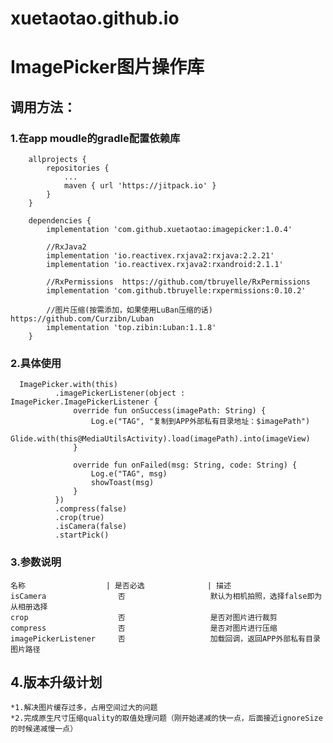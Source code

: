 # xuetaotao.github.io

# ImagePicker图片操作库

## 调用方法：

### 1.在app moudle的gradle配置依赖库

        allprojects {
            repositories {
                ...
                maven { url 'https://jitpack.io' }
            }
        }
        
        dependencies {
            implementation 'com.github.xuetaotao:imagepicker:1.0.4'
            
            //RxJava2
            implementation 'io.reactivex.rxjava2:rxjava:2.2.21'
            implementation 'io.reactivex.rxjava2:rxandroid:2.1.1'
              
            //RxPermissions  https://github.com/tbruyelle/RxPermissions
            implementation 'com.github.tbruyelle:rxpermissions:0.10.2'
                    
            //图片压缩(按需添加，如果使用LuBan压缩的话) https://github.com/Curzibn/Luban
            implementation 'top.zibin:Luban:1.1.8'
        }

### 2.具体使用

      ImagePicker.with(this)
              .imagePickerListener(object : ImagePicker.ImagePickerListener {
                  override fun onSuccess(imagePath: String) {
                      Log.e("TAG", "复制到APP外部私有目录地址：$imagePath")
                      Glide.with(this@MediaUtilsActivity).load(imagePath).into(imageView)
                  }

                  override fun onFailed(msg: String, code: String) {
                      Log.e("TAG", msg)
                      showToast(msg)
                  }
              })
              .compress(false)
              .crop(true)
              .isCamera(false)
              .startPick()

### 3.参数说明

    名称                  | 是否必选              | 描述
    isCamera                否                   默认为相机拍照，选择false即为从相册选择
    crop                    否                   是否对图片进行裁剪
    compress                否                   是否对图片进行压缩
    imagePickerListener     否                   加载回调，返回APP外部私有目录图片路径

## 4.版本升级计划

    *1.解决图片缓存过多，占用空间过大的问题
    *2.完成原生尺寸压缩quality的取值处理问题（刚开始递减的快一点，后面接近ignoreSize的时候递减慢一点）
